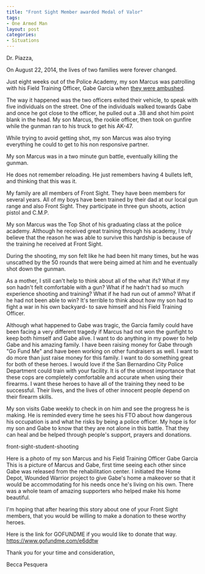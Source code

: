 ```yaml
---
title: "Front Sight Member awarded Medal of Valor"
tags:
- One Armed Man
layout: post
categories:
- Situations
---
```


Dr. Piazza,

On August 22, 2014, the lives of two families were forever changed.

Just eight weeks out of the Police Academy, my son Marcus was patrolling with his Field Training Officer, Gabe Garcia when [they were ambushed](https://www.sbsun.com/government-and-politics/20150818/gabriel-garcias-rookie-partner-to-receive-medal-of-valor).

The way it happened was the two officers exited their vehicle, to speak with five individuals on the street. One of the individuals walked towards Gabe and once he got close to the officer, he pulled out a .38 and shot him point blank in the head. My son Marcus, the rookie officer, then took on gunfire while the gunman ran to his truck to get his AK-47.

While trying to avoid getting shot, my son Marcus was also trying everything he could to get to his non responsive partner.

My son Marcus was in a two minute gun battle, eventually killing the gunman.

He does not remember reloading. He just remembers having 4 bullets left, and thinking that this was it.

My family are all members of Front Sight. They have been members for several years. All of my boys have been trained by their dad at our local gun range and also Front Sight. They participate in three gun shoots, action pistol and C.M.P.

My son Marcus was the Top Shot of his graduating class at the police academy. Although he received great training through his academy, I truly believe that the reason he was able to survive this hardship is because of the training he received at Front Sight.

During the shooting, my son felt like he had been hit many times, but he was unscathed by the 50 rounds that were being aimed at him and he eventually shot down the gunman.

As a mother, I still can't help to think about all of the what ifs? What if my son hadn't felt comfortable with a gun? What if he hadn't had so much experience shooting and training? What if he had run out of ammo? What if he had not been able to win? It's terrible to think about how my son had to fight a war in his own backyard- to save himself and his Field Training Officer.

Although what happened to Gabe was tragic, the Garcia family could have been facing a very different tragedy if Marcus had not won the gunfight to keep both himself and Gabe alive. I want to do anything in my power to help Gabe and his amazing family. I have been raising money for Gabe through "Go Fund Me" and have been working on other fundraisers as well. I want to do more than just raise money for this family. I want to do something great for both of these heroes. I would love if the San Bernardino City Police Department could train with your facility. It is of the utmost importance that these cops are completely comfortable and accurate when using their firearms. I want these heroes to have all of the training they need to be successful. Their lives, and the lives of other innocent people depend on their firearm skills.

My son visits Gabe weekly to check in on him and see the progress he is making. He is reminded every time he sees his FTO about how dangerous his occupation is and what he risks by being a police officer. My hope is for my son and Gabe to know that they are not alone in this battle. That they can heal and be helped through people's support, prayers and donations.

front-sight-student-shooting

Here is a photo of my son Marcus and his Field Training Officer Gabe Garcia This is a picture of Marcus and Gabe, first time seeing each other since Gabe was released from the rehabilitation center. I initiated the Home Depot, Wounded Warrior project to give Gabe's home a makeover so that it would be accommodating for his needs once he's living on his own. There was a whole team of amazing supporters who helped make his home beautiful.

I'm hoping that after hearing this story about one of your Front Sight members, that you would be willing to make a donation to these worthy heroes.

Here is the link for GOFUNDME if you would like to donate that way. https://www.gofundme.com/e6ddtw

Thank you for your time and consideration,

Becca Pesquera